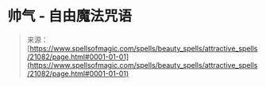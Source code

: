 <!--yml

category: 未分类

date: 2024-06-12 19:04:23

-->

# 帅气 - 自由魔法咒语

> 来源：[https://www.spellsofmagic.com/spells/beauty_spells/attractive_spells/21082/page.html#0001-01-01](https://www.spellsofmagic.com/spells/beauty_spells/attractive_spells/21082/page.html#0001-01-01)

